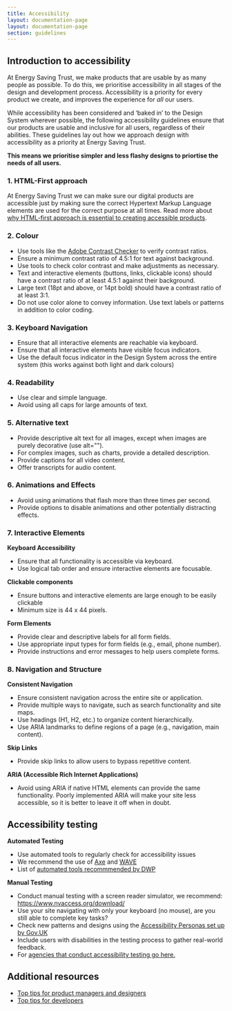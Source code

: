 ```yaml
---
title: Accessibility
layout: documentation-page
layout: documentation-page
section: guidelines
---
```


## Introduction to accessibility

At Energy Saving Trust, we make products that are usable by as many people as possible. To do this, we prioritise accessibility in all stages of the design and development process. Accessibility is a priority for every product we create, and improves the experience for _all_ our users.

While accessibility has been considered and ‘baked in’ to the Design System wherever possible, the following accessibility guidelines ensure that our products are usable and inclusive for all users, regardless of their abilities. These guidelines lay out how we approach design with accessibility as a priority at Energy Saving Trust.

**This means we prioritise simpler and less flashy designs to priortise the needs of all users.**

### 1. HTML-First approach

At Energy Saving Trust we can make sure our digital products are accessible just by making sure the correct Hypertext Markup Language elements are used for the correct purpose at all times.
Read more about [why HTML-first approach is essential to creating accessible products](https://developer.mozilla.org/en-US/docs/Learn/Accessibility/HTML).

### 2. Colour

- Use tools like the [Adobe Contrast Checker](https://color.adobe.com/create/color-contrast-analyzer) to verify contrast ratios.
- Ensure a minimum contrast ratio of 4.5:1 for text against background.
- Use tools to check color contrast and make adjustments as necessary.
- Text and interactive elements (buttons, links, clickable icons) should have a contrast ratio of at least 4.5:1 against their background.
- Large text (18pt and above, or 14pt bold) should have a contrast ratio of at least 3:1.
- Do not use color alone to convey information. Use text labels or patterns in addition to color coding.

### 3. Keyboard Navigation

- Ensure that all interactive elements are reachable via keyboard.
- Ensure that all interactive elements have visible focus indicators.
- Use the default focus indicator in the Design System across the entire system (this works against both light and dark colours)

### 4. Readability

- Use clear and simple language.
- Avoid using all caps for large amounts of text.

### 5. Alternative text

- Provide descriptive alt text for all images, except when images are purely decorative (use alt="").
- For complex images, such as charts, provide a detailed description.
- Provide captions for all video content.
- Offer transcripts for audio content.

### 6. Animations and Effects

- Avoid using animations that flash more than three times per second.
- Provide options to disable animations and other potentially distracting effects.

### 7. Interactive Elements

**Keyboard Accessibility**

- Ensure that all functionality is accessible via keyboard.
- Use logical tab order and ensure interactive elements are focusable.

**Clickable components**

- Ensure buttons and interactive elements are large enough to be easily clickable
- Minimum size is 44 x 44 pixels.

**Form Elements**

- Provide clear and descriptive labels for all form fields.
- Use appropriate input types for form fields (e.g., email, phone number).
- Provide instructions and error messages to help users complete forms.

### 8. Navigation and Structure

**Consistent Navigation**

- Ensure consistent navigation across the entire site or application.
- Provide multiple ways to navigate, such as search functionality and site maps.
- Use headings (H1, H2, etc.) to organize content hierarchically.
- Use ARIA landmarks to define regions of a page (e.g., navigation, main content).

**Skip Links**

- Provide skip links to allow users to bypass repetitive content.

**ARIA (Accessible Rich Internet Applications)**

- Avoid using ARIA if native HTML elements can provide the same functionality. Poorly implemented ARIA will make your site less accessible, so it is better to leave it off when in doubt.

## Accessibility testing

**Automated Testing**

- Use automated tools to regularly check for accessibility issues
- We recommend the use of [Axe](https://chromewebstore.google.com/detail/axe-devtools-web-accessib/lhdoppojpmngadmnindnejefpokejbdd) and [WAVE](https://wave.webaim.org/extension/)
- List of [automated tools recommmended by DWP](https://accessibility-manual.dwp.gov.uk/tools-and-resources/automated-accessibility-testing)

**Manual Testing**
- Conduct manual testing with a screen reader simulator, we recommend: https://www.nvaccess.org/download/
- Use your site navigating with only your keyboard (no mouse), are you still able to complete key tasks?
- Check new patterns and designs using the [Accessibility Personas set up by Gov.UK](https://alphagov.github.io/accessibility-personas/)
- Include users with disabilities in the testing process to gather real-world feedback.
- For [agencies that conduct accessibility testing go here.](https://www.applytosupply.digitalmarketplace.service.gov.uk/g-cloud/search?q=accessibility%20testing)

## Additional resources

- [Top tips for product managers and designers](https://www.w3.org/WAI/tips/designing/)
- [Top tips for developers](https://www.w3.org/WAI/tips/developing/)

